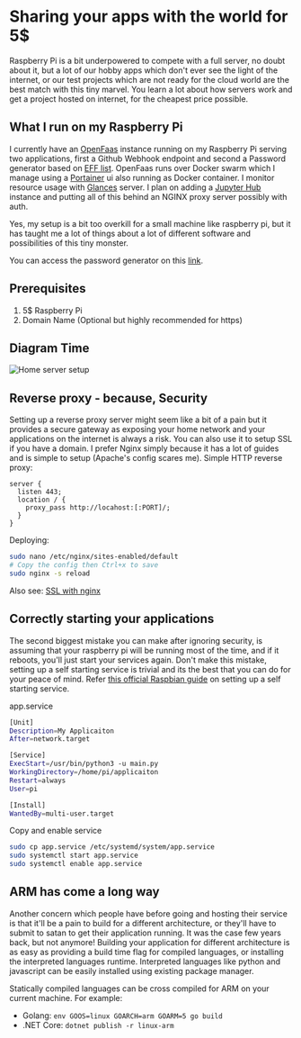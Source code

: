 # Sharing your apps with the world for 5$

Raspberry Pi is a bit underpowered to compete with a full server, no doubt about it, but a lot of our hobby apps which don't ever see the light of the internet, or our test projects which are not ready for the cloud world are the best match with this tiny marvel. You learn a lot about how servers work and get a project hosted on internet, for the cheapest price possible.

## What I run on my Raspberry Pi

I currently have an [OpenFaas](https://docs.openfaas.com/) instance running on my Raspberry Pi serving two applications, first a Github Webhook endpoint and second a Password generator based on [EFF list](https://www.eff.org/dice).  OpenFaas runs over Docker swarm which I manage using a [Portainer](https://www.portainer.io/) ui also running as Docker container. I monitor resource usage with [Glances](https://nicolargo.github.io/glances/) server. I plan on adding a [Jupyter Hub](https://jupyterhub.readthedocs.io/en/stable/) instance and putting all of this behind an NGINX proxy server possibly with auth.

Yes, my setup is a bit too overkill for a small machine like raspberry pi, but it has taught me a lot of things about a lot of different software and possibilities of this tiny monster.

You can access the password generator on this [link](https://home.zeerorg.site:3333/).

## Prerequisites

1. 5$ Raspberry Pi
2. Domain Name (Optional but highly recommended for https)

## Diagram Time

![Home server setup](/images/rpiserver.jpg)

## Reverse proxy - because, Security

Setting up a reverse proxy server might seem like a bit of a pain but it provides a secure gateway as exposing your home network and your applications on the internet is always a risk. You can also use it to setup SSL if you have a domain. I prefer Nginx simply because it has a lot of guides and is simple to setup (Apache's config scares me). Simple HTTP reverse proxy:

```nginx
server {
  listen 443;
  location / {
    proxy_pass http://locahost:[:PORT]/;
  }
}
```

Deploying:

```bash
sudo nano /etc/nginx/sites-enabled/default
# Copy the config then Ctrl+x to save
sudo nginx -s reload
```

Also see: [SSL with nginx](https://www.digitalocean.com/community/tutorials/how-to-create-an-ssl-certificate-on-nginx-for-ubuntu-14-04)

## Correctly starting your applications

The second biggest mistake you can make after ignoring security, is assuming that your raspberry pi will be running most of the time, and if it reboots, you'll just start your services again. Don't make this mistake, setting up a self starting service is trivial and its the best that you can do for your peace of mind. Refer [this official Raspbian guide](https://www.raspberrypi.org/documentation/linux/usage/systemd.md) on setting up a self starting service.

app.service

```bash
[Unit]
Description=My Applicaiton
After=network.target

[Service]
ExecStart=/usr/bin/python3 -u main.py
WorkingDirectory=/home/pi/applicaiton
Restart=always
User=pi

[Install]
WantedBy=multi-user.target
```

Copy and enable service

```bash
sudo cp app.service /etc/systemd/system/app.service
sudo systemctl start app.service
sudo systemctl enable app.service
```

## ARM has come a long way

Another concern which people have before going and hosting their service is that it'll be a pain to build for a different architecture, or they'll have to submit to satan to get their application running. It was the case few years back, but not anymore! Building your application for different architecture is as easy as providing a build time flag for compiled languages, or installing the interpreted languages runtime. Interpreted languages like python and javascript can be easily installed using existing package manager.

Statically compiled languages can be cross compiled for ARM on your current machine. For example:

- Golang: `env GOOS=linux GOARCH=arm GOARM=5 go build`
- .NET Core: `dotnet publish -r linux-arm`
